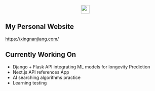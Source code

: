<p align="center">
  <img src="https://user-images.githubusercontent.com/5679180/79618120-0daffb80-80be-11ea-819e-d2b0fa904d07.gif" width="27px">
  <br>
  
## My Personal Website

https://xingnanjiang.com/


## Currently Working On
* Django + Flask API integrating ML models for longevity Prediction
* Next.js API references App
* AI searching algorithms practice
* Learning testing
